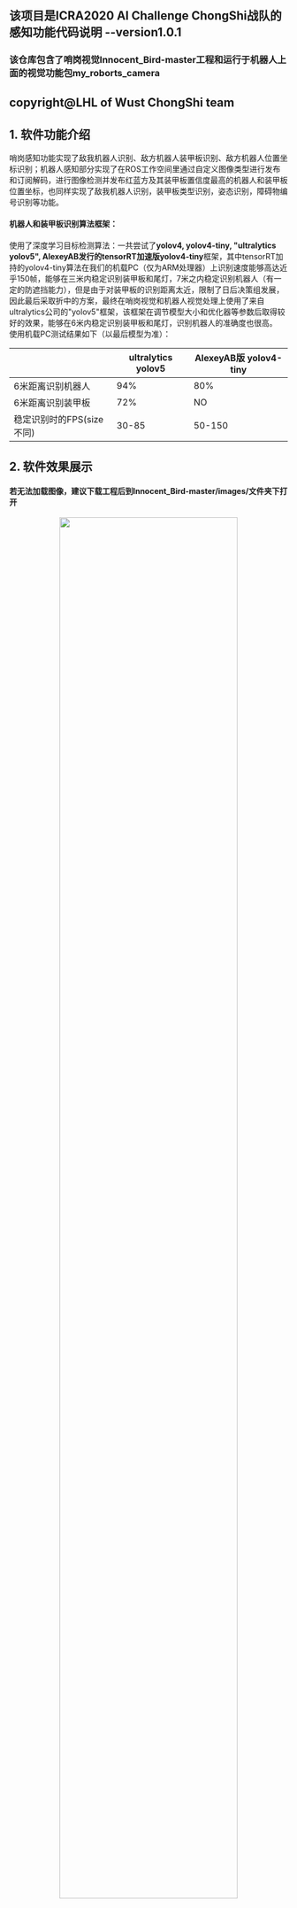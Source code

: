 ## 该项目是ICRA2020 AI Challenge ChongShi战队的感知功能代码说明 --version1.0.1
### 该仓库包含了哨岗视觉Innocent_Bird-master工程和运行于机器人上面的视觉功能包my_roborts_camera

## copyright@LHL of Wust ChongShi team
## **1. 软件功能介绍**  
哨岗感知功能实现了敌我机器人识别、敌方机器人装甲板识别、敌方机器人位置坐标识别；机器人感知部分实现了在ROS工作空间里通过自定义图像类型进行发布和订阅解码，进行图像检测并发布红蓝方及其装甲板置信度最高的机器人和装甲板位置坐标，也同样实现了敌我机器人识别，装甲板类型识别，姿态识别，障碍物编号识别等功能。
#### **机器人和装甲板识别算法框架：**    
使用了深度学习目标检测算法：一共尝试了**yolov4, yolov4-tiny, "ultralytics yolov5", AlexeyAB发行的tensorRT加速版yolov4-tiny**框架，其中tensorRT加持的yolov4-tiny算法在我们的机载PC（仅为ARM处理器）上识别速度能够高达近乎150帧，能够在三米内稳定识别装甲板和尾灯，7米之内稳定识别机器人（有一定的防遮挡能力），但是由于对装甲板的识别距离太近，限制了日后决策组发展，因此最后采取折中的方案，最终在哨岗视觉和机器人视觉处理上使用了来自ultralytics公司的"yolov5"框架，该框架在调节模型大小和优化器等参数后取得较好的效果，能够在6米内稳定识别装甲板和尾灯，识别机器人的准确度也很高。  
使用机载PC测试结果如下（以最后模型为准）：   

|                |ultralytics yolov5 |AlexeyAB版 yolov4-tiny                        |
|----------------|-------------------------------|-----------------------------|
|6米距离识别机器人  |  94%   |  80%  |
|6米距离识别装甲板  |  72%   |  NO   |
|稳定识别时的FPS(size不同)  |30-85   |   50-150|


## **2. 软件效果展示**   
#### **若无法加载图像，建议下载工程后到Innocent_Bird-master/images/文件夹下打开** 
<p align="center"><img style="display: block; margin: 0 auto;" src="https://github.com/LHL6666/perception/blob/master/Wust_perception/Innocent_Bird-master/images/整车.jpg" width="80%" alt="" /></p>   
<p align="center">整车结构图</p>   
<p align="center"><img style="display: block; margin: 0 auto;" src="/Wust_perceptionInnocent_Bird-master/images/场地字符识别.jpg" width="80%" alt="" /></p>   
<p align="center">场地字符识别</p>  
<p align="center"><img style="display: block; margin: 0 auto;" src="/Wust_perceptionInnocent_Bird-master/images/哨岗识别计算坐标.gif" width="80%" alt="" /></p>   
<p align="center">哨岗识别计算坐标</p>   
<p align="center"><img style="display: block; margin: 0 auto;" src="/Wust_perceptionInnocent_Bird-master/images/哨岗场地分区图.jpg" width="80%" alt="" /></p>   
<p align="center">哨岗场地分区图</p>
<p align="center"><img style="display: block; margin: 0 auto;" src="/Wust_perceptionInnocent_Bird-master/images/tensorRT加持的yolov4-tiny测试.gif" width="80%" alt="" /></p>   
<p align="center">tensorRT加持的yolov4-tiny测试</p>  
<p align="center"><img style="display: block; margin: 0 auto;" src="/Wust_perceptionInnocent_Bird-master/images/镜头划伤起雾时机器人及其装甲板识别.gif" width="80%" alt="" /></p>   
<p align="center">镜头划伤起雾时机器人及其装甲板识别</p> 
<p align="center"><img style="display: block; margin: 0 auto;" src="/Wust_perceptionInnocent_Bird-master/images/5.6米识别机器人装甲板.gif" width="80%" alt="" /></p>   
<p align="center">5.6米识别机器人装甲板model_size(448, 256) FPS40左右</p>   
<p align="center"><img style="display: block; margin: 0 auto;" src="/Wust_perceptionInnocent_Bird-master/images/7.8米识别机器人装甲板.gif" width="80%" alt="" /></p>   
<p align="center">7.8米识别机器人装甲板model_size(512, 418) FPS30左右</p>   
<p align="center"><img style="display: block; margin: 0 auto;" src="/Wust_perceptionInnocent_Bird-master/images/Ros中机器人感知测试.gif" width="80%" alt="" /></p>   
<p align="center">Ros中机器人机载PC感知测试(512, 414) FPS20左右(录屏后机载电脑cpu100%)</p> 


## **3. 依赖工具，软、硬件环境**
#### **软件部分：**   

系统版本：Ubuntu18.04    

机载平台(jetson):   
CUDA 10.2    
python3.6   
PyTorch1.6    
OpenCV3.4.x   
Jetpack 4.4   
PyYAML>=5.3     
scipy==1.4.1  
tqdm>=4.41.0    
numpy>=1.18.5   
TensorFlow==2.2   
matplotlib>=3.2.2     
torchvision>=0.7.0      
OpenCV-python>=4.1.2    
tensorRT: jetpack 4.4刷机时安装即可  

哨岗电脑(mi pro)：   
CUDA 10.1     
python3.6   
PyTorch1.6    
OpenCV3.4.x   
PyYAML>=5.3     
scipy>=1.4.1  
tqdm>=4.41.0    
numpy>=1.18.5   
matplotlib>=3.2.2     
torchvision>=0.7.0      
OpenCV-python>=4.1.2 

数据集标注软件：labelimg  

#### **硬件部分：**   
机载平台： Jetson AGX Xavier  
哨岗电脑： 小米Pro  Intel i7-8550U @1.8G 8G + GeForce MX150      
单目摄像头：威鑫视界WX605摄像头，镜头150°，焦距2.45mm，分辨率1280*720，帧率 120   
深度相机： Intel D435i深度相机，RGB：1920x1080, 30FPS, 深度图像：最高1280x720主动立体深度图，FPS: 90 max  


# **4. 编译、安装方式**

## **对于哨岗的测试**：  
### **linux下**：  
① 克隆代码至本地仓库：git clone https://github.com/LHL6666/perception.git Wust_Perception   
② 添加该工程下Innocent_Bird-master项目路径到python的搜索路径，使python解释器能够找到models,runs,utils文件夹下的python文件，或者直接将这三个文件夹复制到    
python site-packages里面，例如~/.local/lib/python3.6/site-packages/    
③ 修改Innocent_Bird.py文件，更改模型搜索路径，更改摄像头的编号后，打开终端cd到Innocent_Bird-master工程的根目录下面，直接运行 python3 Innocent_Bird.py     
### **window10下**：  
① 下载工程：     
② 使用pycharm等软件打开Innocent_Bird-master工程文件    
③ 修改Innocent_Bird.py里面的weights路径和VideoCapture相机编号，0为电脑自带摄像头   
③ 直接运行Innocent_Bird.py      

## **对于机载视觉功能包测试**： 
### **linux下**：  
① 将下载好的LHL_RoboRTS工作空间放到home下  
② 打开终端，切换路径到~/LHL_RoboRTS/下  
③ catkin_make, 添加"source ~/LHL_RoboRTS/devel/setup.bash"到.bashrc文件中  
④ 进入到~/LHL_RoboRTS/src/my_roborts_camera/bin/下，给这里的每个文件添加可执行文件权限  
⑤ 可选 打开~/LHL_RoboRTS/src/my_roborts_camera/src/Python_package/image_capture.py文件，修改采用的摄像头编号，一般机载PC不用改  
⑥ 打开~/LHL_RoboRTS/src/my_roborts_camera/src/Python_package/LHL_Car_Str_Detection.py文件，修改模型绝对路径，保存之后直接退出即可  
⑦ 启动rosmaster, 运行image_capture、image_after、LHL_Car_Str_Detection和car_armor_position_subscriber分别观察窗口的输出情况和位置信息等  
  指令为：rosrun my_roborts_camera + 以上可执行文件(eg: image_capture)

# **5. 文件目录结构及文件用途说明**   
 ```
Innocent_Bird-master.
├── models
│   ├── common.py // 包含了yolov5s、yolov5m、yolov5l和yolov5x模型通用的模块，还包括了SPP等结构
│   ├── export.py // 将训练好的.pt模型转换成onnx和TorchScript格式，减少由于训练模型时保存的设备和时间参数等，增加通用性以及可用于tensorRT加速处理
│   ├── experimental.py // 包含实验模块还有加载训练好的模型函数，比较新颖的MixConv2d混合神经网络模块都在里面有体现
│   └── yolo.py  //模型文件，包含了用来解析输入的yolov5s.yaml参数网络的功能
│
├── utils
│   ├── activations.py //激活函数文件，里面分成Swish激活函数实现和Mish激活函数实现
│   ├── datasets.py // 数据集文件，包括训练测试时加载数据集进行处理以及加载(多)图片和(多)视频流用于识别检测
│   ├── googles_utils.py // 这个文件包含了google utils功能，在没有发现本地模型的时候自动到google下载，下载谷歌驱动等功能
│   ├── torch_utils.py // torch的utils功能，如time_synchronized获取cuda可用时同步时间，选择gpu/cpu设备，绘制逐行描述一个PyTorch模型等功能
│   └── utils.py // 相当于脚本文件，包含了检查文件是否存在，计算平均精度，检查图像size与模型是否匹配等功能
│ 
├── Camera_Calibration.py // 矫正畸变后的图像，用来收集数据集使用
├── Convert_xml_to_txt.py // voc数据集转yolo数据集
├── Innocent_Bird.py // 哨岗检测文件
├── test.py // 大部分与train.py功能相同，该部分主要用于运行train时，计算每个epoch的mAP。
├── train.py // 训练用的文件
└── requirements.txt // 环境依赖说明
```


```
.
├── LHL_RoboRTS
│   ├── src
│   │   ├── my_roborts_camera // 视觉功能包
|   │   │   ├── bin // 存放可执行文件的文件夹
|   |   │   │   ├── car_armor_position_subscriber // 机器人、装甲板以及位置信息的car_armor_position_subscriber.py订阅文件对应的可执行文件
|   |   │   │   ├── image_after // 图像传输中介image_after.py对应的可执行文件
|   |   │   │   ├── image_capture // 读取摄像头视频流image_capture.py文件对应的可执行文件
|   |   │   │   ├── LHL_Car_Str_Detection // 进行检测跟踪机器人装甲板等类的可执行文件，对应于LHL_Car_Str_Detection.py
│   │   │   ├── msg // 消息文件夹
|   |   │   │   ├── my_msg.msg // 自定义的图像类型消息，用于解决python3无法直接使用CV_bridge的问题（在image_after.py和LHL_Car_Str_Detection.py中体现）
|   |   │   │   ├── car_armor_position.msg // 机器人和装甲板还有临时目标的位置信息存放文件
│   │   │   ├── src // 源码文件
|   |   │   │   ├── Python_package // 存放python文件的文件夹
|   |   |   │   │   ├── __pycache__
|   |   |   |   │   ├── car_armor_position_subscriber.py // 机器人、装甲板以及位置信息的信息订阅实现文件
|   |   |   |   │   ├── car_armor_position_subscriber.pyc //
|   |   |   |   │   ├── image_after.py // 图像传输中介的文件
|   |   |   |   │   ├── image_after.pyc //
|   |   |   |   │   ├── image_capture.py // 读取摄像头图像并发布的文件
|   |   |   |   │   ├── image_capture.pyc //
|   |   |   |   │   ├── LHL_Car_Str_Detection.py // 进行检测跟踪机器人、装甲板、尾灯和障碍物字符编号的文件
│   │   │   ├── CMakeLists.txt // 编译配置文件，添加依赖项等
│   │   │   ├── package.xml // 描述文件
│   │   │   ├── setup.py
│   │   ├── CMakeLists.txt
```

# **6. 软件使用说明** 
## ***A. 深度学习目标检测算法框架修改***   
修改的网络: ultralytics团队的"yolov5"框架   
  yolov5s的网络结构和yolov4是基本相同的，网络结构每一层的输入都是上一层的输出，所以为了方便使用者修改网络结构，就提取出了depth_multiple和width_multiple两个参数，这两个参数和网络层结构配置被放在models/yolov5s.yaml文件中，只需要修改depth_multiple和width_multiple参数即可修改网络模型的结构。其中depth_multiple深度神经因子参数调节的是非功能层(对conv,spp,Focus等层不起作用)，如瓶颈层BottleneckCSP，它控制的是神经网络的深度，width_multiple参数修改了卷积层数，width_multiple=0.5即指卷积层数目减少到原来默认值的一半。对于骨干网络backbone，下采样使得特征图从大到小，深度逐渐加深，对于头部结构head，可以看到头部层升维再降维变化，ultralytics团队更新代码后采用了PN Net结构。  
  分析推测：   
① 增加一层先验框anchors为[5,6, 7,9, 12,10]，应该能够更准确地检测小物体    
② 调整yolov5s.yaml参数number的个数应该能调出更好的模型，甚至使得BottleneckCSP层中再包含多个BottleneckCSP层，但是模型可能更大推理速度变慢    
③ 在上采样瓶颈层处理后尝试增加SELayer层对上一层的特征图深度进行加权处理，对于检测类型的任务应该能够加快收敛，训练速度和检测精度都应该有所提升   
  最后，我尝试了增加anchors和SELayer层，anchors在修改之后在我们场地测试时发现对远处的装甲板确实能够标记的更准确了，但是误判率却又有所增加，所以yolov5s.yaml中我将新增的anchors注释了，后面才了解到yolov5中先验框的大小会在训练过程自动调节，已经适配地相当优秀了。SELayer的实现原理是先做平均赤化和线性分类，然后使用relu激活函数约束后再次线性分类，最后加上Sigmoid处理。  

####修改前网络结构:  
```
                 from  n    params  module                                  arguments                     
  0                -1  1      3520  models.common.Focus                     [3, 32, 3]                    
  1                -1  1     18560  models.common.Conv                      [32, 64, 3, 2]                
  2                -1  1     19904  models.common.BottleneckCSP             [64, 64, 1]                   
  3                -1  1     73984  models.common.Conv                      [64, 128, 3, 2]               
  4                -1  1    161152  models.common.BottleneckCSP             [128, 128, 3]                 
  5                -1  1    295424  models.common.Conv                      [128, 256, 3, 2]              
  6                -1  1    641792  models.common.BottleneckCSP             [256, 256, 3]                 
  7                -1  1   1180672  models.common.Conv                      [256, 512, 3, 2]              
  8                -1  1    656896  models.common.SPP                       [512, 512, [5, 9, 13]]        
  9                -1  1   1248768  models.common.BottleneckCSP             [512, 512, 1, False]          
 10                -1  1    131584  models.common.Conv                      [512, 256, 1, 1]              
 11                -1  1         0  torch.nn.modules.upsampling.Upsample    [None, 2, 'nearest']          
 12           [-1, 6]  1         0  models.common.Concat                    [1]                           
 13                -1  1    378624  models.common.BottleneckCSP             [512, 256, 1, False]          
 14                -1  1     33024  models.common.Conv                      [256, 128, 1, 1]              
 15                -1  1         0  torch.nn.modules.upsampling.Upsample    [None, 2, 'nearest']          
 16           [-1, 4]  1         0  models.common.Concat                    [1]                           
 17                -1  1     95104  models.common.BottleneckCSP             [256, 128, 1, False]          
 18                -1  1    147712  models.common.Conv                      [128, 128, 3, 2]              
 19          [-1, 14]  1         0  models.common.Concat                    [1]                           
 20                -1  1    313088  models.common.BottleneckCSP             [256, 256, 1, False]          
 21                -1  1    590336  models.common.Conv                      [256, 256, 3, 2]              
 22          [-1, 10]  1         0  models.common.Concat                    [1]                           
 23                -1  1   1248768  models.common.BottleneckCSP             [512, 512, 1, False]          
 24      [17, 20, 23]  1     37758  Detect                                  [9, [[10, 13, 16, 30, 33, 23], [30, 61, 62, 45, 59, 119], [116, 90, 156, 198, 373, 326]], [128, 256, 512]]
Model Summary: 191 layers, 7.27667e+06 parameters, 7.27667e+06 gradients
```

####增加SELayer加权处理后的网络结构:  
```                 from  n    params  module                                  arguments                     
  0                -1  1      3520  models.common.Focus                     [3, 32, 3]                    
  1                -1  1     18560  models.common.Conv                      [32, 64, 3, 2]                
  2                -1  1     19904  models.common.BottleneckCSP             [64, 64, 1]                   
  3                -1  1     73984  models.common.Conv                      [64, 128, 3, 2]               
  4                -1  1    161152  models.common.BottleneckCSP             [128, 128, 3]                 
  5                -1  1      2048  models.common.SELayer                   [128, 16]                     
  6                -1  1    295424  models.common.Conv                      [128, 256, 3, 2]              
  7                -1  1    641792  models.common.BottleneckCSP             [256, 256, 3]                 
  8                -1  1      8192  models.common.SELayer                   [256, 16]                     
  9                -1  1   1180672  models.common.Conv                      [256, 512, 3, 2]              
 10                -1  1    656896  models.common.SPP                       [512, 512, [5, 9, 13]]        
 11                -1  1     32768  models.common.SELayer                   [512, 16]                     
 12                -1  1   1248768  models.common.BottleneckCSP             [512, 512, 1, False]          
 13                -1  1    131584  models.common.Conv                      [512, 256, 1, 1]              
 14                -1  1         0  torch.nn.modules.upsampling.Upsample    [None, 2, 'nearest']          
 15           [-1, 6]  1         0  models.common.Concat                    [1]                           
 16                -1  1    378624  models.common.BottleneckCSP             [512, 256, 1, False]          
 17                -1  1     33024  models.common.Conv                      [256, 128, 1, 1]              
 18                -1  1         0  torch.nn.modules.upsampling.Upsample    [None, 2, 'nearest']          
 19           [-1, 4]  1         0  models.common.Concat                    [1]                           
 20                -1  1     95104  models.common.BottleneckCSP             [256, 128, 1, False]          
 21                -1  1    147712  models.common.Conv                      [128, 128, 3, 2]              
 22          [-1, 14]  1         0  models.common.Concat                    [1]                           
 23                -1  1    345856  models.common.BottleneckCSP             [384, 256, 1, False]          
 24                -1  1    590336  models.common.Conv                      [256, 256, 3, 2]              
 25          [-1, 10]  1         0  models.common.Concat                    [1]                           
 26                -1  1   1379840  models.common.BottleneckCSP             [768, 512, 1, False]          
 27      [17, 20, 23]  1     21630  Detect                                  [9, [[10, 13, 16, 30, 33, 23], [30, 61, 62, 45, 59, 119], [116, 90, 156, 198, 373, 326]], [128, 128, 256]]
Reversing anchor order
Model Summary: 197 layers, 7.46739e+06 parameters, 7.46739e+06 gradients
```

## 数据集  
由于拍摄的数据集前后相关性不大，因此未采用视频标注工具而使用了labelimg的标注软件  
yolov4-tiny使用的是voc格式的标签，ultralytics yolov5使用的是yolo格式的标签，不过在该工程中提供了voc转yolo格式的Convert_xml_to_txt.py文件。
① 哨岗搭载的模型训练用的数据集一共250张左右，其中验证数据集50左右，在小米笔记本pro上(MX150入门显卡)200epochs, batch_size 16, train_size和test_size为256时训练时间仅仅为0.65个小时，mAP@0.5接近1，可在下面链接下载数据集  
② 机器人搭载的模型训练用的数据集一共1000张左右，其中包含了验证数据集200张左右，在小米笔记本pro上300 epochs, batch_size 8, train_size和test_size为480时训练时间6个小时左右，在jetson agx xavier上 300 epochs, batch_size 128, train_size和test_size为480时训练时间仅仅为2个小时左右， 由于该数据集比较大，不好上传暂不开源。（实际结果可能会有偏差，非严格测试）  
③ 训练数据集文件结构：  
```
.
├── DataSet_V5
│   ├── test // 测试数据集
│   │   ├── images
│   │   ├── labels
│   ├── train // 
│   │   ├── images // 训练数据集的图片
│   │   ├── labels // 训练数据集的标签
│   ├── valid // 
│   │   ├── images // 验证数据集的图片
│   │   ├── labels // 验证数据集的标签
│   ├── data.yaml // classes的总数以及名称，训练测试数据集的路径配置
```

## 模型  

模型大小仅仅14MB左右，已经很小  

### 哨岗检测模型
链接：https://pan.baidu.com/s/15dIvgZN781N9q14gnpFfZw      
提取码：wifw       

### 机载检测模型
链接：https://pan.baidu.com/s/1HHIdqMT0tnO45W5gij9R0A      
提取码：5twr    

### yolov5s权重
链接: https://pan.baidu.com/s/1Ge1--weNoh_KgB2xFRRQ2A  	
提取码: m0hl

### 哨岗训练数据集
链接：https://pan.baidu.com/s/1fuAy0An9HTO2rey9KgZsZQ 
提取码：oufy

  

# **7. 原理介绍与理论支持分析**   
## 1. 哨岗识别原理与流程  
① 摄像头矫正得到相机参数用于OpenCV remap，得到无畸变图像   
② 使用逆透视算法对梯形畸变进行矫正，得到了只有半个场地区域大小的俯视图    
③ 增加保存图像功能，收集数据集并标准数据集    
④ 改进ultralytics公司开源的yolov5框架来训练红蓝车和装甲板模型    
⑤ 使用训练好的模型对半场地图像进行检测识别，两个哨岗摄像头分别负责一半场地，互相独立       
⑥ 根据比赛场地的长宽信息，鸟瞰图中机器人的相对坐标，由比例关系可以计算得到实际的坐标信息     
⑦ 将识别到的敌方机器人位置及其装甲板位置信息（置信度最高的）发布到innocent_msg消息中，（由于只有一台机器人，暂时未在移动PC上实现测试）       

#### 坐标的简单计算如下所示  

#### 哨岗视角建立坐标系图
<p align="center"><img style="display: block; margin: 0 auto;" src="/Wust_perception/Innocent_Bird-master/images/哨岗场地分区.jpg" width="80%" alt="" /></p>   
<p align="center">哨岗场地分区</p>  

```
# 场地半宽x=254cm, y0=340cm, y1=354cm  ，得出的car_x, car_y为该种坐标系下实际的1:1坐标
# adjust_r为调整系数，field_y1为y1(逆透视图中图像底部到参考点对应的实际场地垂直距离), field_y0即指y0(逆透视图中由参考点到图像顶部对应的实际场地垂直距离), 具体见上图  
adjust_r = field_y1 / field_y0  
# Car_Center[0]指逆透视图中机器人在height方向上的位置，Car_Center[0]指逆透视图中机器人在width方向上的位置  
car_y = ((ref_point[1] - Car_Center[1]) / ref_point[1]) * field_y0 * adjust_r  
car_x = ((Car_Center[0] - ref_point[0]) / Bird_img.shape[1]) * field_x * adjust_r  
```

## 2. 机器人姿态估计  
  由于武汉批准返校时间太短太短，加上第一次参赛经验不足，因此姿态检测方面只靠识别机器人尾灯和装甲板的分布来推测姿态信息，AI机器人的防护做得比较好，根据麦轮来解算得出姿态信息可信度很低，而且每台AI机器人上面的器件摆放位置以及样式多少都会有差异，机器人全黑的配色让我们不能简单通过深度学习来识别区分大部分机器人姿态。因此针对AI机器人姿态检测的困难性，这里分享一下我的想法：  
这里已知尾灯是最可信的姿态特征，云台的可转角度并不能达到±90°
  

### 3. 机器人运动预测
初步测试了KCF、MOSSE和CSRT等传统跟踪算法，发现MOSSE算法(Minimum Output Sum of SquaredError)对该视觉检测算法最合适的，在机器人被遮挡大部分时仍能够正常跟踪不容易丢失目标，KCF虽然能够达到300多帧的跟踪速度，但是精度和抗干扰性都不是很好，MOSSE在我的测试过程中保持了120帧左右的跟踪速度，精度和抗干扰性好很多。但是由于第一届参加比赛还没有得到固定场地，还没录视频就被迫更换场地，没法固定哨岗相机不满足测试条件了

# **8. 数据流图及软件框图**  
##### 若无法加载图像，建议下载工程后到Innocent_Bird-master/images/文件夹下打开
<p align="center"><img style="display: block; margin: 0 auto;" src="/Wust_perception/Innocent_Bird-master/Data_diagram_image/哨岗流程图.jpg" width="30%" alt="" /></p>  
<p align="center">图8-1 哨岗流程图</p>  
<p align="center"><img style="display: block; margin: 0 auto;" src="/Wust_perception/Innocent_Bird-master/Data_diagram_image/机载模型参数评估图.png" width="80%" alt="" /></p>  
<p align="center">图8-2 机载模型参数评估图</p>  
<p align="center"><img style="display: block; margin: 0 auto;" src="/Wust_perception/Innocent_Bird-master/Data_diagram_image/修改过的网络框架.jpg" width="30%" alt="" /></p>  
<p align="center">图8-1 修改过的网络框架</p>  
<p align="center"><img style="display: block; margin: 0 auto;" src="/Wust_perception/Innocent_Bird-master/Data_diagram_image/AI_硬件框图.jpg" width="80%" alt="" /></p>  
<p align="center">图8-4 AI_硬件框图</p>  
<p align="center"><img style="display: block; margin: 0 auto;" src="/Wust_perception/Innocent_Bird-master/Data_diagram_image/使用jetson agx xavier训练模型时长.png" width="80%" alt="" /></p>  
<p align="center">图8-3 使用jetson agx xavier训练模型时长</p>  



# **9. 解决的工程问题和创新之处**   
- [x] 解决了jetson agx xavier安装最新深度学习环境jetpack4.4和高版本下运行官方RoboRTS ROS工作空间无法显示地图和节点发布不全的问题    
- [x] 解决了python3环境下无法直接使用CV_bridge的问题，不需要建立虚拟环境和单独编译python3专用的CV_bridge（在image_after.py和LHL_Car_Str_Detection.py中体现）   
- [x] 对数据集中出现的未显示机器人编号但是能看到颜色特征的机器人进行了特定处理(例如机器人编号被遮挡有红色特征都归为red_car2)，减少了识别classes数目，更及时地反馈敌方机器人信息。    
- [x] 解决了哨岗视觉机器人定位不准的问题，定位精确度高达90%以上    
- [x] 参考yolo检测代码，编写了自己的detection文件(Innocent_Bird.py, LHL_Car_Str_Detection.py)，代码已经尽量简化明了，运行速度较原代码有所提高，能够用于ros工作空间下面运行不依靠封装良好的Darknet结构，并且对红蓝车和装甲板尾灯都指定了特定的可视化标记，例如红方机器人方框颜色为红色，装甲板2号为天蓝色，置信度低时为灰色等(哨岗和机载检测有差异)   

### Reference   
https://github.com/AlexeyAB/darknet   
https://github.com/ultralytics/yolov5   
https://developer.nvidia.com/embedded/jetpack   
https://docs.opencv.org/master/d9/df8/tutorial_root.html      
 

